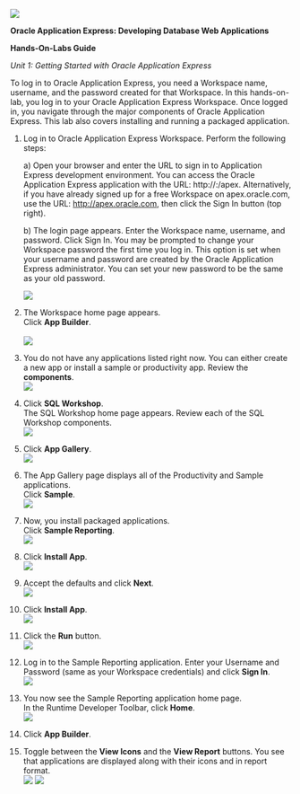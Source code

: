 ![](images/1a.PNG)

**Oracle Application Express: Developing Database Web Applications**

**Hands-On-Labs Guide**

*Unit 1: Getting Started with Oracle Application Express*

To log in to Oracle Application Express, you need a Workspace name, username, and the password created for that Workspace. In this hands-on-lab, you log in to your Oracle Application Express Workspace. Once logged in, you navigate through the major components of Oracle Application Express. This lab also covers installing and running a packaged application.

1.	Log in to Oracle Application Express Workspace. Perform the following steps:


    a)	Open your browser and enter the URL to sign in to Application Express development environment. You can access the Oracle Application Express application with the URL: http://<hostname>:<port>/apex. Alternatively, if you have already signed up for a free Workspace on apex.oracle.com, use the URL: http://apex.oracle.com, then click the Sign In button (top right).

    b)	The login page appears. Enter the Workspace name, username, and password. Click Sign In. You may be prompted to change your Workspace password the first time you log in. This option is set when your username and password are created by the Oracle Application Express administrator. You can set your new password to be the same as your old password.

    ![](images/1b.png)


2.	The Workspace home page appears. \
    Click **App Builder**. \
    \
    ![](images/2.png)

3. 	You do not have any applications listed right now. You can either create a new app or install a sample or productivity app. 
    Review the **components**. \
    ![](images/3.png)

4. 	Click **SQL Workshop**.  
    The SQL Workshop home page appears. Review each of the SQL Workshop components. \
    ![](images/4.png)

5.	Click **App Gallery**. \
    ![](images/5.png)

6.	The App Gallery page displays all of the Productivity and Sample applications.   
    Click **Sample**. \
    ![](images/6.png)

7.	Now, you install packaged applications.   
    Click **Sample Reporting**. \
    ![](images/7.png)

8.	Click **Install App**. \
    ![](images/8.png)

9.	Accept the defaults and click **Next**. \
    ![](images/9.png)

10.	Click **Install App**. \
    ![](images/10.png)

11.	Click the **Run** button. \
    ![](images/11.png)

12.	Log in to the Sample Reporting application. Enter your Username and Password (same as your Workspace credentials) and click **Sign In**. \
    ![](images/12.png)

13.	You now see the Sample Reporting application home page.   
In the Runtime Developer Toolbar, click **Home**. \
    ![](images/13.png)

14.	Click **App Builder**. 
    
 15.	Toggle between the **View Icons** and the **View Report** buttons. You see that applications are displayed along with their icons and in report format.  
    ![](images/15.png)
    ![](images/last.png)



